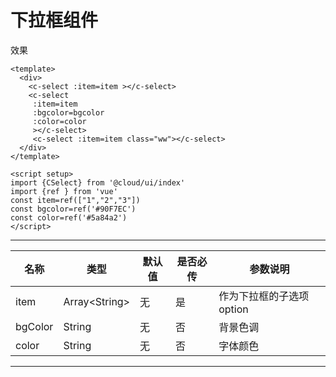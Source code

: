 # 下拉框组件

效果

<div style="{
    width: 100%;
    height: 100px;
    display: flex;
justify-content:space-around;
}">
<c-select :item=item ></c-select>
<c-select 
    :item=item
    :bgcolor=bgcolor
    :color=color
    ></c-select>
<c-select :item=item class="ww"></c-select>
</div>


<script setup>
import {ref } from 'vue'
const item=ref(["1","2","3"])
const bgcolor=ref('#90F7EC')
const color=ref('#5a84a2')
</script>

```vue
<template>
  <div>
    <c-select :item=item ></c-select>
    <c-select 
     :item=item
     :bgcolor=bgcolor
     :color=color
     ></c-select>
     <c-select :item=item class="ww"></c-select>
  </div>
</template>

<script setup>
import {CSelect} from '@cloud/ui/index'
import {ref } from 'vue'
const item=ref(["1","2","3"])
const bgcolor=ref('#90F7EC')
const color=ref('#5a84a2')
</script>
```


----------


| 名称     |  类型    | 默认值   | 是否必传 |  参数说明                                                |
|----------|--------|-----------|------|------------------------------------------------------|
| item     | Array\<String\>   | 无 | 是    | 作为下拉框的子选项 option |
| bgColor  | String | 无       |  否   | 背景色调              |
| color    | String | 无       |  否   | 字体颜色              |


----------